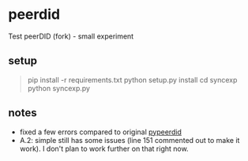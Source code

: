 # peerdid
Test peerDID (fork) - small experiment

## setup

> pip install -r requirements.txt
> python setup.py install
> cd syncexp
> python syncexp.py

## notes

- fixed a few errors compared to original [pypeerdid](https://github.com/evernym/pypeerdid)
- A.2: simple still has some issues (line 151 commented out to make it work). I don't plan to work further on that right now.
